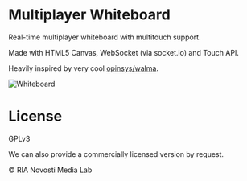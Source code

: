 Multiplayer Whiteboard
========================

Real-time multiplayer whiteboard with multitouch support.

Made with HTML5 Canvas, WebSocket (via socket.io) and Touch API.

Heavily inspired by very cool [opinsys/walma](https://github.com/opinsys/walma).

![Whiteboard](http://i.imgur.com/y56zh.png)

License
=======

GPLv3

We can also provide a commercially licensed version by request.

© RIA Novosti Media Lab